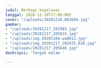 ```yaml
---
judul: Berbagi kegalauan
tanggal: 2020-12-18T17:00:00Z
cover: "/uploads/20201218_003604.jpg"
gambar:
- "/uploads/20201217_202903.jpg"
- "/uploads/20201217_205815.jpg"
- "/uploads/img-20201104-wa0013.jpg"
- "/uploads/img_20201217_202625_028.jpg"
- "/uploads/20201217_205840.jpg"
deskripsi: 'Tengah malam '

---
```

